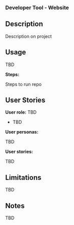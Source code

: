 ### Developer Tool - Website

## Description

Description on project

## Usage

TBD

**Steps:**

Steps to run repo

## User Stories

**User role:** TBD
-  TBD

**User personas:**

TBD


**User stories:**

TBD

## Limitations

TBD
    
## Notes

TBD
